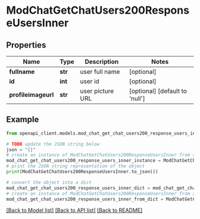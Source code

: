# ModChatGetChatUsers200ResponseUsersInner


## Properties

Name | Type | Description | Notes
------------ | ------------- | ------------- | -------------
**fullname** | **str** | user full name | [optional] 
**id** | **int** | user id | [optional] 
**profileimageurl** | **str** | user picture URL | [optional] [default to 'null']

## Example

```python
from openapi_client.models.mod_chat_get_chat_users200_response_users_inner import ModChatGetChatUsers200ResponseUsersInner

# TODO update the JSON string below
json = "{}"
# create an instance of ModChatGetChatUsers200ResponseUsersInner from a JSON string
mod_chat_get_chat_users200_response_users_inner_instance = ModChatGetChatUsers200ResponseUsersInner.from_json(json)
# print the JSON string representation of the object
print(ModChatGetChatUsers200ResponseUsersInner.to_json())

# convert the object into a dict
mod_chat_get_chat_users200_response_users_inner_dict = mod_chat_get_chat_users200_response_users_inner_instance.to_dict()
# create an instance of ModChatGetChatUsers200ResponseUsersInner from a dict
mod_chat_get_chat_users200_response_users_inner_from_dict = ModChatGetChatUsers200ResponseUsersInner.from_dict(mod_chat_get_chat_users200_response_users_inner_dict)
```
[[Back to Model list]](../README.md#documentation-for-models) [[Back to API list]](../README.md#documentation-for-api-endpoints) [[Back to README]](../README.md)


